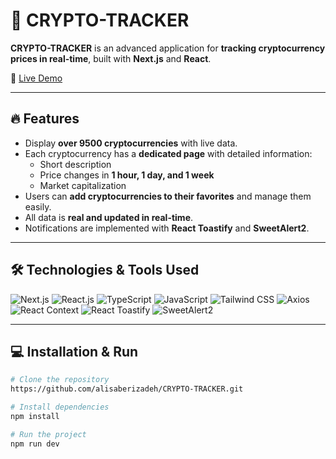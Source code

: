 # 🚀 CRYPTO-TRACKER

**CRYPTO-TRACKER** is an advanced application for **tracking cryptocurrency prices in real-time**, built with **Next.js** and **React**.

🔗 [Live Demo](https://your-demo-link.com)

---

## 🔥 Features

- Display **over 9500 cryptocurrencies** with live data.
- Each cryptocurrency has a **dedicated page** with detailed information:
  - Short description
  - Price changes in **1 hour, 1 day, and 1 week**
  - Market capitalization
- Users can **add cryptocurrencies to their favorites** and manage them easily.
- All data is **real and updated in real-time**.
- Notifications are implemented with **React Toastify** and **SweetAlert2**.

---

## 🛠 Technologies & Tools Used

<p align="left">
  <img alt="Next.js" src="https://img.shields.io/badge/Next.js-000000?style=for-the-badge&logo=next.js&logoColor=white" />
  <img alt="React.js" src="https://img.shields.io/badge/React-61DAFB?style=for-the-badge&logo=react&logoColor=black" />
  <img alt="TypeScript" src="https://img.shields.io/badge/TypeScript-3178C6?style=for-the-badge&logo=typescript&logoColor=white" />
  <img alt="JavaScript" src="https://img.shields.io/badge/JavaScript-F7DF1E?style=for-the-badge&logo=javascript&logoColor=black" />
  <img alt="Tailwind CSS" src="https://img.shields.io/badge/Tailwind_CSS-06B6D4?style=for-the-badge&logo=tailwind-css&logoColor=white" />
  <img alt="Axios" src="https://img.shields.io/badge/Axios-5A29E4?style=for-the-badge&logo=axios&logoColor=white" />
  <img alt="React Context" src="https://img.shields.io/badge/React_Context-61DAFB?style=for-the-badge&logo=react&logoColor=black" />
  <img alt="React Toastify" src="https://img.shields.io/badge/React_Toastify-FF5E3A?style=for-the-badge&logo=react&logoColor=white" />
  <img alt="SweetAlert2" src="https://img.shields.io/badge/SweetAlert2-FFDD00?style=for-the-badge&logo=javascript&logoColor=black" />
</p>

---


## 💻 Installation & Run

```bash
# Clone the repository
https://github.com/alisaberizadeh/CRYPTO-TRACKER.git

# Install dependencies
npm install

# Run the project
npm run dev
